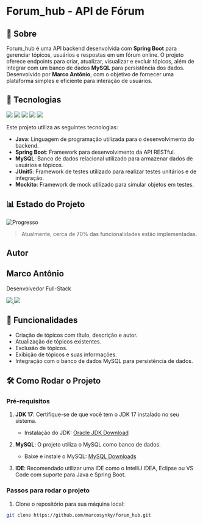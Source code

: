 # Forum_hub - API de Fórum

## 📖 Sobre
Forum_hub é uma API backend desenvolvida com **Spring Boot** para gerenciar tópicos, usuários e respostas em um fórum online. O projeto oferece endpoints para criar, atualizar, visualizar e excluir tópicos, além de integrar com um banco de dados **MySQL** para persistência dos dados. Desenvolvido por **Marco Antônio**, com o objetivo de fornecer uma plataforma simples e eficiente para interação de usuários.

## 🚀 Tecnologias

<div>
  <img src="https://img.shields.io/badge/Java-17-blue?style=for-the-badge&logo=java&logoColor=white">
  <img src="https://img.shields.io/badge/Spring_Boot-3.0.6-green?style=for-the-badge&logo=springboot&logoColor=white">
  <img src="https://img.shields.io/badge/MySQL-4479A1?style=for-the-badge&logo=mysql&logoColor=white">
  <img src="https://img.shields.io/badge/JUnit5-5.9.2-green?style=for-the-badge&logo=junit&logoColor=white">
  <img src="https://img.shields.io/badge/Mockito-4.8.1-blue?style=for-the-badge&logo=mockito&logoColor=white">
</div>

<p>Este projeto utiliza as seguintes tecnologias:</p>
<ul>
  <li><strong>Java</strong>: Linguagem de programação utilizada para o desenvolvimento do backend.</li>
  <li><strong>Spring Boot</strong>: Framework para desenvolvimento da API RESTful.</li>
  <li><strong>MySQL</strong>: Banco de dados relacional utilizado para armazenar dados de usuários e tópicos.</li>
  <li><strong>JUnit5</strong>: Framework de testes utilizado para realizar testes unitários e de integração.</li>
  <li><strong>Mockito</strong>: Framework de mock utilizado para simular objetos em testes.</li>
</ul>

## 📊 Estado do Projeto

![Progresso](https://img.shields.io/badge/Progresso-70%25-orange?style=for-the-badge&labelColor=000000&color=FF8000&logo=github)

> Atualmente, cerca de 70% das funcionalidades estão implementadas.

## Autor
<h2>Marco Antônio</h2>

<p>Desenvolvedor Full-Stack</p>

<p>
  <a href="https://github.com/marcosynky" target="_blank">
    <img src="https://img.shields.io/badge/GitHub-000000?style=for-the-badge&logo=github&logoColor=white" />
  </a>
<a href="https://www.linkedin.com/in/marco-antônio-developer-fullstack" target="_blank">
    <img src="https://img.shields.io/badge/LinkedIn-0A66C2?style=for-the-badge&logo=linkedin&logoColor=white" />
</a>

</p>

## 📱 Funcionalidades

- Criação de tópicos com título, descrição e autor.
- Atualização de tópicos existentes.
- Exclusão de tópicos.
- Exibição de tópicos e suas informações.
- Integração com o banco de dados MySQL para persistência de dados.

## 🛠️ Como Rodar o Projeto

### Pré-requisitos

1. **JDK 17**: Certifique-se de que você tem o JDK 17 instalado no seu sistema.
   - Instalação do JDK: [Oracle JDK Download](https://www.oracle.com/java/technologies/javase-jdk17-downloads.html)

2. **MySQL**: O projeto utiliza o MySQL como banco de dados.
   - Baixe e instale o MySQL: [MySQL Downloads](https://dev.mysql.com/downloads/installer/)

3. **IDE**: Recomendado utilizar uma IDE como o IntelliJ IDEA, Eclipse ou VS Code com suporte para Java e Spring Boot.

### Passos para rodar o projeto

1. Clone o repositório para sua máquina local:

```bash
git clone https://github.com/marcosynky/forum_hub.git
